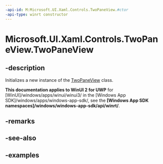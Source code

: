 ```yaml
---
-api-id: M:Microsoft.UI.Xaml.Controls.TwoPaneView.#ctor
-api-type: winrt constructor
---
```


<!-- Method syntax.
public TwoPaneView.TwoPaneView()
-->

# Microsoft.UI.Xaml.Controls.TwoPaneView.TwoPaneView

## -description

Initializes a new instance of the [TwoPaneView](twopaneview.md) class.

**This documentation applies to WinUI 2 for UWP** for [WinUI]/windows/apps/winui/winui3/ in the [Windows App SDK]/windows/apps/windows-app-sdk/, see the **[Windows App SDK namespaces]/windows/windows-app-sdk/api/winrt/**.

## -remarks

## -see-also

## -examples

